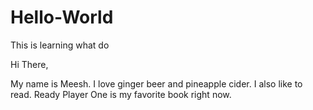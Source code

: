 # Hello-World
This is learning what do

Hi There,

My name is Meesh. I love ginger beer and pineapple cider. I also like to read.
Ready Player One is my favorite book right now.
